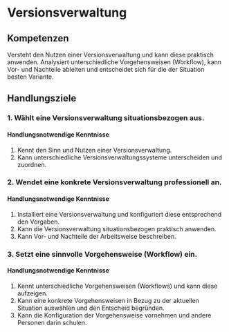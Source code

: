 # Versionsverwaltung

## Kompetenzen
Versteht den Nutzen einer Versionsverwaltung und kann diese praktisch anwenden. Analysiert unterschiedliche Vorgehensweisen (Workflow), kann Vor- und Nachteile ableiten und entscheidet sich für die der Situation besten Variante.

## Handlungsziele

### 1. Wählt eine Versionsverwaltung situationsbezogen aus.

#### Handlungsnotwendige Kenntnisse
1. Kennt den Sinn und Nutzen einer Versionsverwaltung.
1. Kann unterschiedliche Versionsverwaltungssysteme unterscheiden und zuordnen.

### 2. Wendet eine konkrete Versionsverwaltung professionell an.

#### Handlungsnotwendige Kenntnisse
1. Installiert eine Versionsverwaltung und konfiguriert diese entsprechend den Vorgaben.
1. Kann die Versionsverwaltung situationsbezogen praktisch anwenden.
1. Kann Vor- und Nachteile der Arbeitsweise beschreiben.

### 3. Setzt eine sinnvolle Vorgehensweise (Workflow) ein.
#### Handlungsnotwendige Kenntnisse
1. Kennt unterschiedliche Vorgehensweisen (Workflows) und kann diese aufzeigen.
1. Kann eine konkrete Vorgehensweisen in Bezug zu der aktuellen Situation auswählen und den Entscheid begründen.
1. Kann die Konfiguration der Vorgehensweise vornehmen und andere Personen darin schulen.

